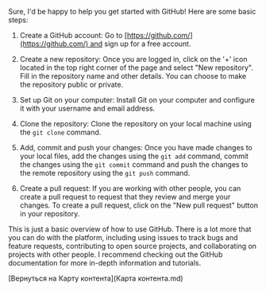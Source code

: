 Sure, I'd be happy to help you get started with GitHub! Here are some basic steps:

1.  Create a GitHub account: Go to [https://github.com/](https://github.com/) and sign up for a free account.
    
2.  Create a new repository: Once you are logged in, click on the '+' icon located in the top right corner of the page and select "New repository". Fill in the repository name and other details. You can choose to make the repository public or private.
    
3.  Set up Git on your computer: Install Git on your computer and configure it with your username and email address.
    
4.  Clone the repository: Clone the repository on your local machine using the `git clone` command.
    
5.  Add, commit and push your changes: Once you have made changes to your local files, add the changes using the `git add` command, commit the changes using the `git commit` command and push the changes to the remote repository using the `git push` command.
    
6.  Create a pull request: If you are working with other people, you can create a pull request to request that they review and merge your changes. To create a pull request, click on the "New pull request" button in your repository.
    

This is just a basic overview of how to use GitHub. There is a lot more that you can do with the platform, including using issues to track bugs and feature requests, contributing to open source projects, and collaborating on projects with other people. I recommend checking out the GitHub documentation for more in-depth information and tutorials.

[Вернуться на Карту контента](Карта контента.md)
